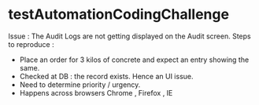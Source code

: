 # testAutomationCodingChallenge

Issue : The Audit Logs are not getting displayed on the Audit screen.
Steps to reproduce :
 - Place an order for 3 kilos of concrete and 
 expect an entry showing the same.
 - Checked at DB : the record exists. Hence an UI issue.
 - Need to determine priority / urgency.
 - Happens across browsers Chrome , Firefox , IE
 
